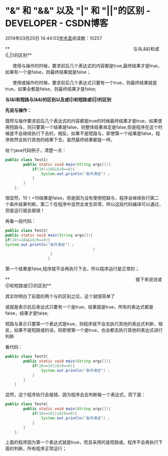 # "&" 和 "&&" 以及 "|" 和 "||"的区别 - DEVELOPER - CSDN博客





2014年03月20日 14:44:03[学术袁](https://me.csdn.net/u012827205)阅读数：10257








**                                                                                                    与(&,&&)和或(|,||)的区别**




      使用与操作的时候，要求前后几个表达式的内容都是true,最终结果才是true，如果有一个是false，则最终结果就是false；

      使用或操作的时候，要求前后几个表达式只要有一个true，则最终结果就是true，如果全都是false，则最终结果才是false;






**与(&)和短路与(&&)的区别以及或(|)和短路或(||)的区别**


**先说与操作：**

既然与操作要求前后几个表达式的内容都是true的时候最终结果才是true，如果使用短路与，则只要第一个结果是false，则整体结果肯定是false,但是程序在这个时候是不会继续执行下去的，相反，如果不是短路与，即使第一个结果是false，程序依然会执行其他的结果下去，虽然最终结果都是一样。

给个java代码例子，清楚一点：

```java
public class Test1{  
        public static void main(String args[]){  
            if(10!=10&10/0==0){  
                System.out.println("条件满足") ;  
            }  
        }  
    };
```


很显然，10！=10结果是false，但是因为没有使用短路与，程序会继续执行第二个条件结果判断，第二个在程序中显然会发生异常，所以这段代码编译可以通过，但是运行就会报错！

再看一段代码：
```java
public class Test2{
public static void main(String args[]){
if(10!=10&&10/0==0){
System.out.println("条件满足") ;
                                       }
                    }
                   }
```
第一个结果是false,程序就不会再执行下去，所以程序运行是正常的；

**                                                                                                      接下来说说或(|)和短路或(||)的区别**

其实你明白了前面的两个与的区别之后，这个就很简单了

或就是表示前后表达式只要有一个是true，结果就是true，所有的表达式都是false，结果才是false;

短路与表示只要第一个表达式是true，则程序就不会去执行其他的表达式判断，相反，如果不是短路或的话，则即使第一个是true，也会都去执行其他的表达式进行判断

看代码：

```java
public class Test3{  
        public static void main(String args[]){  
            if(10==10|10/0==0){  
                System.out.println("条件满足") ;  
            }  
        }  
    }
```


显然，这个程序执行会报错，因为程序会去判断每一个表达式，而下面：



```java
public class Test4{  
        public static void main(String args[]){  
            if(10==10||10/0==0){  
                System.out.println("条件满足") ;  
            }  
        }  
    };
```


上面的程序因为第一个表达式就是true，而且采用的是短路或，程序不会再执行下面的判断，所有程序正常运行；



